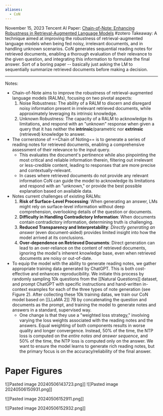 ```yaml
---
aliases:
  - CoN
---
```

November 15, 2023
Tencent AI
Paper: [Chain-of-Note: Enhancing Robustness in Retrieval-Augmented Language Models](https://arxiv.org/abs/2311.09210)
#zotero 
Takeaway: A technique aimed at improving the robustness of retrieval-augmented language models when being fed noisy, irrelevant documents, and in handling unknown scenarios. CoN generates sequential reading notes for retrieved documents, enabling a thorough evaluation of their relevance to the given question, and integrating this information to formulate the final answer.
Sort of a boring paper -- basically just asking the LM to sequentially summarize retrieved documents before making a decision.

---

Notes:
- Chain-of-Note aims to improve the robustness of retrieval-augmented language models (RALMs), focusing on two pivotal aspects:
	1. Noise Robustness: The ability of a RALM to discern and disregard noisy information present in irrelevant retrieved documents, while approximately leveraging its intrinsic knowledge.
	2. Unknown Robustness: The capacity of a RALM to acknowledge its limitations, and respond with an "unknown" response when given a query that it has neither the **intrinsic**/parametric nor **extrinsic** (retrieved) knowledge to answer.
- The cornerstone of ==Chain of Noting== is to generate a series of reading notes for retrieved documents, enabling a comprehensive assessment of their relevance to the input query.
	- This evaluates the document's pertinence while also pinpointing the most critical and reliable information therein, filtering out irrelevant or less-credible content, leading to responses that are more precise and contextually-relevant.
	- In cases where retrieved documents do not provide any relevant information CoN can guide the model to acknowledge its limitations and respond with an "unknown," or provide the best possible explanation based on available data.
- Notes current challenges of existing RALMs:
	1. **Risk of Surface-Level Processing**: When generating an answer, LMs might rely on surface-level information without deep comprehension, overlooking details of the question or documents.
	2. **Difficulty in Handling Contradictory Information**: When documents contain contradictory information, determining truth is challenging.
	3. **Reduced Transparency and Interpretability**: *Directly generating an answer* (even document-aided) provides limited insight into how the model arrived at its conclusions.
	4. **Over-dependence on Retrieved Documents**: Direct generation can lead to an over-reliance on the content of retrieved documents, ignoring the model's inherent knowledge base, even when retrieved documents are noisy or out-of-date.
- To equip the model with the ability to generate reading notes, we gather appropriate training data generated by ChatGPT. This is both cost-effective and enhances reproducibility. We initiate this process by randomly sampling 10k questions from the [[Natural Questions]] dataset, and prompt ChatGPT with specific instructions and hand-written in-context examples for each of the three types of note generation (see Figure 2). After collecting these 10k training datas, we train our CoN model based on [[LLaMA 2]] 7B by concatenating the question and documents as the prompt, and training the model to generate notes and answers in a standard, supervised way.
	- One change is that they use a "weighted loss strategy," involving varying the loss weights associated with the reading notes and the answers. Equal weighting of both components results in worse quality and longer convergence. Instead, 50% of the time, the NTP loss is computed on the *entire notes and answer sequence*, and 50% of the time, the NTP loss is computed only on the answer. We want to ensure the model learns to generate rich reading notes, but the primary focus is on the accuracy/reliability of the final answer.


# Paper Figures
![[Pasted image 20240506143723.png]]
![[Pasted image 20240506150931.png]]

![[Pasted image 20240506152911.png]]

![[Pasted image 20240506152932.png]]

